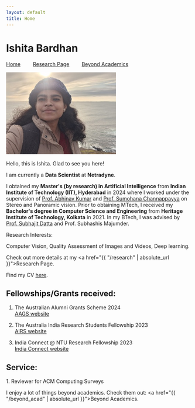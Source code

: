 ```yaml
---
layout: default
title: Home
---
```


<h1>Ishita Bardhan</h1>
<!-- <a href="{{ "/index" | absolute_url }}">Home</a>  <a href="{{ "/research" | absolute_url }}">Research Page</a>  <a href="{{ "/beyond_acad" | absolute_url }}">Beyond Academics</a> -->

<a href="{{ '/index' | absolute_url }}" style="margin-right: 30px;">Home</a>
<a href="{{ '/research' | absolute_url }}" style="margin-right: 30px;">Research Page</a>
<a href="{{ '/beyond_acad' | absolute_url }}">Beyond Academics</a>
<br>

<img src="/images/site_me_resize.jpg" alt="About Image">
  
Hello, this is Ishita. Glad to see you here!

I am currently a <b>Data Scientist</b> at <b>Netradyne</b>.

I obtained my <b>Master's (by research) in Artificial Intelligence</b> from <b>Indian Institute of Technology (IIT), Hyderabad</b> in 2024 where I worked under the supervision of [Prof. Abhinav Kumar](https://people.iith.ac.in/abhinavkumar/) and [Prof. Sumohana Channappayya](https://people.iith.ac.in/sumohana/) on Stereo and Panoramic vision. Prior to obtaining MTech, I received my <b>Bachelor's degree in Computer Science and Engineering</b> from <b>Heritage Institute of Technology, Kolkata</b> in 2021. In my BTech, I was advised by [Prof. Subhajit Datta](http://dattas.net/) and Prof. Subhashis Majumder.

Research Interests:

Computer Vision, Quality Assessment of Images and Videos, Deep learning.

Check out more details at my <a href="{{ "/research" | absolute_url }}">Research Page</a>.

Find my CV [here](https://drive.google.com/file/d/1VTU-JjL4AcN9pZ_G7o_OjzG3jtfPBkmj/view?usp=sharing).


<h2>Fellowships/Grants received:</h2>

1. The Australian Alumni Grants Scheme 2024<br>
[AAGS website](https://chennai.consulate.gov.au/cnai/AAGS.html)

2. The Australia India Research Students Fellowship 2023<br>
[AIRS website](https://arch-india.org/australia-india-research-students-fellowship-program)

3. India Connect @ NTU Research Fellowship 2023<br>
[India Connect website](https://www.ntu.edu.sg/about-us/global/global-connect-fellowship)

<h2> Service: </h2>
1. Reviewer for ACM Computing Surveys

I enjoy a lot of things beyond academics. Check them out: <a href="{{ "/beyond_acad" | absolute_url }}">Beyond Academics</a>.

